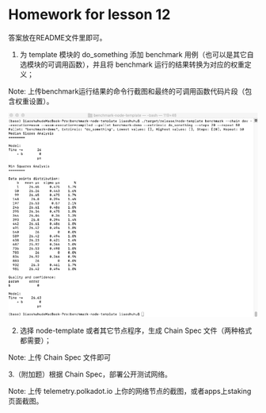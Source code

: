 # Homework for lesson 12

答案放在README文件里即可。

1. 为 template 模块的 do_something 添加 benchmark 用例（也可以是其它自选模块的可调用函数），并且将 benchmark 运行的结果转换为对应的权重定义；

Note: 上传benchmark运行结果的命令行截图和最终的可调用函数代码片段（包含权重设置）。

![x](images/lesson12-benchmark.png)

2. 选择 node-template 或者其它节点程序，生成 Chain Spec 文件（两种格式都需要）；

Note: 上传 Chain Spec 文件即可

3.（附加题）根据 Chain Spec，部署公开测试网络。

Note: 上传 telemetry.polkadot.io 上你的网络节点的截图，或者apps上staking页面截图。
